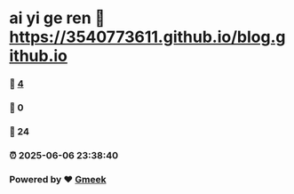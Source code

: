 # ai yi ge ren :link: https://3540773611.github.io/blog.github.io 
### :page_facing_up: [4](https://3540773611.github.io/blog.github.io/tag.html) 
### :speech_balloon: 0 
### :hibiscus: 24 
### :alarm_clock: 2025-06-06 23:38:40 
### Powered by :heart: [Gmeek](https://github.com/Meekdai/Gmeek)
